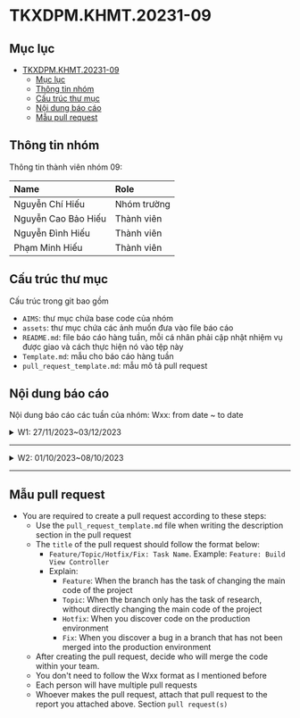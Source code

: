 # TKXDPM.KHMT.20231-09

## Mục lục

- [TKXDPM.KHMT.20231-09](#tkxdpmkhmt20231-09)
  - [Mục lục](#mục-lục)
  - [Thông tin nhóm](#thông-tin-nhóm)
  - [Cấu trúc thư mục](#cấu-trúc-thư-mục)
  - [Nội dung báo cáo](#nội-dung-báo-cáo)
  - [Mẫu pull request](#mẫu-pull-request)

## Thông tin nhóm

Thông tin thành viên nhóm 09:

| Name                 | Role        |
| :-------------       | :---------- |
| Nguyễn Chí Hiếu      | Nhóm trường |
| Nguyễn Cao Bảo Hiếu  | Thành viên  |
| Nguyễn Đình Hiếu     | Thành viên  |
| Phạm Minh Hiếu       | Thành viên  |

## Cấu trúc thư mục

Cấu trúc trong git bao gồm

- `AIMS`: thư mục chứa base code của nhóm
- `assets`: thư mục chứa các ảnh muốn đưa vào file báo cáo
- `README.md`: file báo cáo hàng tuần, mỗi cá nhân phải cập nhật nhiệm vụ được giao và cách thực hiện nó vào tệp này
- `Template.md`: mẫu cho báo cáo hàng tuần
- `pull_request_template.md`: mẫu mô tả pull request

## Nội dung báo cáo

Nội dung báo cáo các tuần của nhóm: Wxx: from date ~ to date

<details>
  <summary> W1: 27/11/2023~03/12/2023 </summary>
<br>
<details>
<summary>Nguyễn Chí Hiếu</summary>
<br>

- Nhiệm vụ:
  - Tạo cấu trúc thư mục git và push base code lên github của nhóm
  - Tìm hiểu và thực hiện tìm lỗi Content Coupling trong base code
  - Chạy base code trên Eclipse

- Triển khai chi tiết:
  - Pull Request(s): [Attach links to your pull requests here. You can attach multiple pull requests]()
  - Cụ thể triển khai chi tiết:
    - Chạy base code trên Eclipse : thực hiện theo các bước trong file README.md trong thư mục AIMS
    ![image](https://github.com/hieuChiNguyen/TKXDPM.KHMT.20231-09/assets/105554125/fabccfe4-233f-4fe1-8eec-6b1ccea94341)

  - Tìm lỗi Content Coupling trong base code:

</details>

<details>
<summary>Team Member 2</summary>
<br>

- Assigned tasks:
  - Task 1
  - Task 2
  - ...

- Implementation details:
  - Pull Request(s): [Attach links to your pull requests here. You can attach multiple pull requests]()
  - Specific implementation details:
    - Describe specific in detail what you did last week
    - You can attach images if you want

</details>

<details>
<summary>Team Member 2</summary>
<br>

- Assigned tasks:
  - Task 1
  - Task 2
  - ...

- Implementation details:
  - Pull Request(s): [Attach links to your pull requests here. You can attach multiple pull requests]()
  - Specific implementation details:
    - Describe specific in detail what you did last week
    - You can attach images if you want

</details>

<details>
<summary>Team Member 2</summary>
<br>

- Assigned tasks:
  - Task 1
  - Task 2
  - ...

- Implementation details:
  - Pull Request(s): [Attach links to your pull requests here. You can attach multiple pull requests]()
  - Specific implementation details:
    - Describe specific in detail what you did last week
    - You can attach images if you want

</details>

</details>

---

<details>
  <summary>W2: 01/10/2023~08/10/2023 </summary>
<br>
<details>
<summary>Team Member 1</summary>
<br>

- Assigned tasks:
  - Task 1
  - Task 2
  - ...

- Implementation details:
  - Pull Request(s): [Attach links to your pull requests here. You can attach multiple pull requests]()
  - Specific implementation details:
    - Describe specific in detail what you did last week
    - You can attach images if you want

</details>

<details>
<summary>Team Member 2</summary>
<br>

- Assigned tasks:
  - Task 1
  - Task 2
  - ...

- Implementation details:
  - Pull Request(s): [Attach links to your pull requests here. You can attach multiple pull requests]()
  - Specific implementation details:
    - Describe specific in detail what you did last week
    - You can attach images if you want

</details>

</details>

---

## Mẫu pull request

- You are required to create a pull request according to these steps:
  - Use the `pull_request_template.md` file when writing the description section in the pull request
  - The `title` of the pull request should follow the format below:
    - `Feature/Topic/Hotfix/Fix: Task Name`. Example: `Feature: Build View Controller`
    - Explain:
      - `Feature`: When the branch has the task of changing the main code of the project
      - `Topic`: When the branch only has the task of research, without directly changing the main code of the project
      - `Hotfix`: When you discover code on the production environment
      - `Fix`: When you discover a bug in a branch that has not been merged into the production environment
  - After creating the pull request, decide who will merge the code within your team.
  - You don't need to follow the Wxx format as I mentioned before
  - Each person will have multiple pull requests
  - Whoever makes the pull request, attach that pull request to the report you attached above. Section `pull request(s)`

